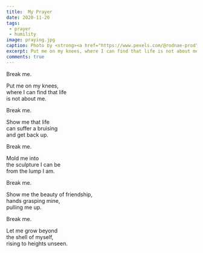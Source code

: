 ```yaml
---
title:  My Prayer
date: 2020-11-20
tags:
 - prayer
 - humility
image: praying.jpg
caption: Photo by <strong><a href="https://www.pexels.com/@rodnae-prod">RODNAE Productions</a></strong> from <strong><a href="https://www.pexels.com/photo/man-love-people-table-5875442/">Pexels</a></strong>
excerpt: Put me on my knees, where I can find that life is not about me.
comments: true
---
```


Break me.

Put me on my knees,<br />
where I can find that life<br />
is not about me.

Break me.

Show me that life<br />
can suffer a bruising<br />
and get back up.

Break me.

Mold me into<br />
the sculpture I can be<br />
from the lump I am.

Break me.

Show me the beauty of friendship,<br />
hands grasping mine,<br />
pulling me up.

Break me.

Let me grow beyond<br />
the shell of myself,<br />
rising to heights unseen.
